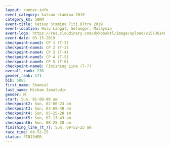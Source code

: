 ```yaml
---
layout: runner-info 
event_category: katsuo-stamina-2019 
category_km: 50KM 
event-title: Katsuo Stamina Titi Ultra 2019 
event-location: Hulu Langat, Selangor, Malaysia 
event-logo: https://res.cloudinary.com/dykbosktl/image/upload/v1573614825/Logo/Logo_p7ft6n.png
event-date: 03-15-2019 
checkpoint-name2: CP 1 (T-2) 
checkpoint-name3: CP 2 (T-3) 
checkpoint-name4: CP 3 (T-4) 
checkpoint-name5: CP 4 (T-5) 
checkpoint-name6: CP 5 (T-6) 
checkpoint-name8: Finishing Line (T-7) 
overall_rank: 236
gender_rank: 171
bib: 5085
first_name: Shamsul
last_name: Hisham Jamaludin
gender: M
start: Sun, 01-00-00 am
checkpoint2: Sun, 02-06-23 am
checkpoint3: Sun, 03-08-48 am
checkpoint4: Sun, 05-25-28 am
checkpoint5: Sun, 07-13-43 am
checkpoint6: Sun, 08-25-28 am
finishing_line_(t_7): Sun, 09-52-25 am
race_time: 08-52-25
status: FINISHER
---
```

